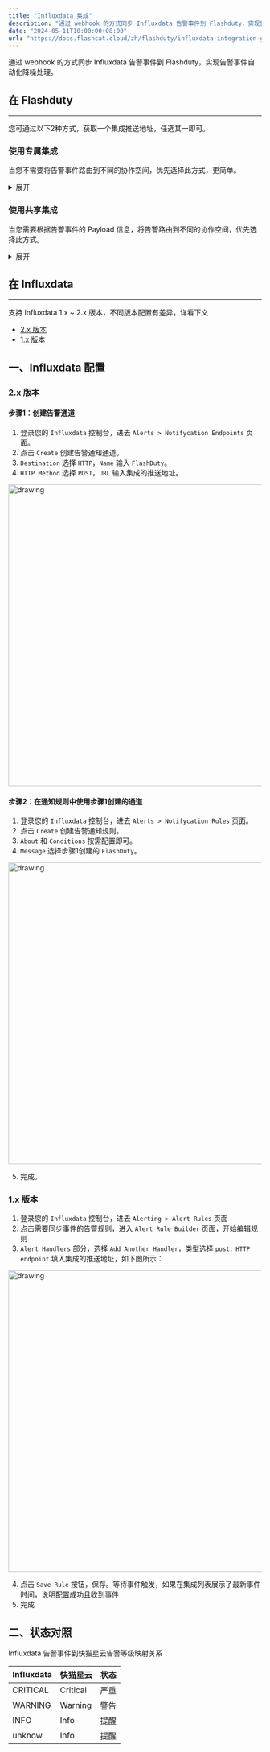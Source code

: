 ```yaml
---
title: "Influxdata 集成"
description: "通过 webhook 的方式同步 Influxdata 告警事件到 Flashduty，实现告警事件自动化降噪处理"
date: "2024-05-11T10:00:00+08:00"
url: "https://docs.flashcat.cloud/zh/flashduty/influxdata-integration-guide"
---
```


通过 webhook 的方式同步 Influxdata 告警事件到 Flashduty，实现告警事件自动化降噪处理。

<div class="hide">

## 在 Flashduty
---
您可通过以下2种方式，获取一个集成推送地址，任选其一即可。

### 使用专属集成

当您不需要将告警事件路由到不同的协作空间，优先选择此方式，更简单。

<details>
  <summary>展开</summary>
  
  1. 进入 Flashduty 控制台，选择 **协作空间**，进入某个空间的详情页面
  2. 选择 **集成数据** tab，点击 **添加一个集成**，进入添加集成页面
  3. 选择 **Influxdata** 集成，点击 **保存**，生成卡片。
  4. 点击生成的卡片，可以查看到 **推送地址**，复制备用，完成。
  
    
</details>

### 使用共享集成

当您需要根据告警事件的 Payload 信息，将告警路由到不同的协作空间，优先选择此方式。

<details>
  <summary>展开</summary>
  
  1. 进入 Flashduty 控制台，选择 **集成中心=>告警事件**，进入集成选择页面。
  2. 选择 **Influxdata** 集成：
        - **集成名称**：为当前集成定义一个名称。
  3. 点击 **保存** 后，复制当前页面的新生成的 **推送地址** 备用。
  4. 点击 **创建路由**，为集成配置路由规则。您可以按条件匹配不同的告警到不同的协作空间，也可以直接设置默认协作空间作为兜底，后续再按需调整。
  5. 完成。
    
</details>
</div>

## 在 Influxdata
---

支持 Influxdata 1.x ~ 2.x 版本，不同版本配置有差异，详看下文

- [2.x 版本](#v2)
- [1.x 版本](#v1)

## 一、Influxdata 配置

<span id="v2"></span>

### 2.x 版本
#### 步骤1：创建告警通道
1. 登录您的 `Influxdata` 控制台，进去 `Alerts > Notifycation Endpoints` 页面。
2. 点击 `Create` 创建告警通知通道。
3. `Destination` 选择 `HTTP`，`Name` 输入 `FlashDuty`。
4. `HTTP Method` 选择 `POST`，`URL` 输入集成的推送地址。

<img alt="drawing" width="600" src="https://download.flashcat.cloud/flashduty/doc/influxdb-1.png" />

#### 步骤2：在通知规则中使用步骤1创建的通道
1. 登录您的 `Influxdata` 控制台，进去 `Alerts > Notifycation Rules` 页面。
2. 点击 `Create` 创建告警通知规则。
3. `About` 和 `Conditions` 按需配置即可。
4. `Message` 选择步骤1创建的 `FlashDuty`。

<img alt="drawing" width="600" src="https://download.flashcat.cloud/flashduty/doc/influxdb-2.png" />

5. 完成。

<span id="v1"></span>

### 1.x 版本
<div class="md-block">

1. 登录您的 `Influxdata` 控制台，进去 `Alerting > Alert Rules` 页面
2. 点击需要同步事件的告警规则，进入 `Alert Rule Builder` 页面，开始编辑规则
3. `Alert Handlers` 部分，选择 `Add Another Handler`，类型选择 `post，HTTP endpoint` 填入集成的推送地址，如下图所示：

<img alt="drawing" width="600" src="https://download.flashcat.cloud/influxdb-alert-rule.png" />

4. 点击 `Save Rule` 按钮，保存。等待事件触发，如果在集成列表展示了最新事件时间，说明配置成功且收到事件
5. 完成

## 二、状态对照

<div class="md-block">
  
Influxdata 告警事件到快猫星云告警等级映射关系：

| Influxdata | 快猫星云 | 状态 |
| ---------- | -------- | ---- |
| CRITICAL   | Critical | 严重 |
| WARNING    | Warning  | 警告 |
| INFO       | Info     | 提醒 |
| unknow     | Info     | 提醒 |

</div>
